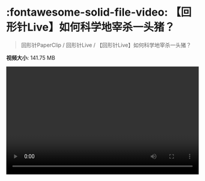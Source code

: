# :fontawesome-solid-file-video: 【回形针Live】如何科学地宰杀一头猪？

> 回形针PaperClip / 回形针Live / 【回形针Live】如何科学地宰杀一头猪？

**视频大小**: 141.75 MB

<video id="V-7a7ff128aa0a834d3d8e877e4c90a208" width="512" height="288" preload="none" playsinline webkit-playsinline></video>